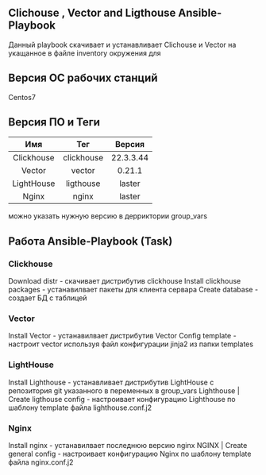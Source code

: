 ## Clichouse , Vector and Ligthouse  Ansible-Playbook
Данный playbook скачивает и устанавливает Clichouse и Vector на укащанное в файле inventory окружения для 



## Версия ОС рабочих станций
Centos7
## Версия ПО и Теги
| Имя | Тег | Версия | 
| :-----:| :-----:|:-----:|
|Clickhouse |сlickhouse |22.3.3.44 |
|Vector|vector|0.21.1|
|LightHouse |ligthouse| laster |
|Nginx|nginx | laster|

можно указать нужную версию в дерриктории group_vars



## Работа Ansible-Playbook (Task)
### Clickhouse 
Download  distr  - скачивает дистрибутив clickhouse 
Install clickhouse packages - устанавилвает пакеты для клиента  сервара 
Create database - создает БД с таблицей 

### Vector  
Install Vector - устанавилвает дистрибутив  Vector
Config template - настроит vector используя файл конфигурации jinja2 из папки templates


### LightHouse
Install Lighthouse - устанавливает дистрибутив LightHouse с репозитория git указанного в переменных в group_vars
Lighthouse | Create ligthouse config - настроивает конфигурацию Lighthouse  по шаблону template файла lighthouse.conf.j2 

### Nginx
Install nginx - устанавилвает последнюю версию nginx 
NGINX | Create general config - настроивает конфигурацию Nginx по шаблону template файла nginx.conf.j2
